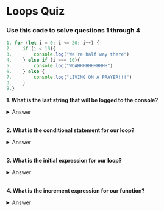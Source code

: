 # Loops Quiz

### Use this code to solve questions 1 through 4
``` javascript
1. for (let i = 0; i <= 20; i++) {
2.    if (i < 10){
3.        console.log("We're half way there")
4.    } else if (i === 10){
5.        console.log("WOAHHHHHHHHHHH")
6.    } else {
7.        console.log("LIVING ON A PRAYER!!!")
8.    }
9.}
```
**1. What is the last string that will be logged to the console?**


<details>
    <summary>Answer</summary>
    <b><u><i>"LIVING ON A PRAYER!!!"</i></u></b>
</details>
</br>

**2. What is the conditional statement for our loop?**

<details>
    <summary>Answer</summary>
    <b><u><i>i <= 20</i></u></b>
</details>
</br>

**3. What is the initial expression for our loop?**

<details>
    <summary>Answer</summary>
    <b><u><i>i = 0</i></u></b>
</details>
</br>

**4. What is the increment expression for our function?**

<details>
    <summary>Answer</summary>
    <b><i>i++</i></b>
</details>
</br>